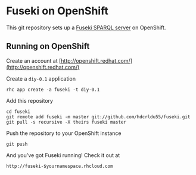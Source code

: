
# Fuseki on OpenShift

This git repository sets up a
[Fuseki SPARQL server](https://jena.apache.org/documentation/serving_data/)
on OpenShift.

## Running on OpenShift

Create an account at
[http://openshift.redhat.com/](http://openshift.redhat.com/)

Create a `diy-0.1` application

    rhc app create -a fuseki -t diy-0.1

Add this repository

    cd fuseki
    git remote add fuseki -m master git://github.com/hdcrldu55/fuseki.git
    git pull -s recursive -X theirs fuseki master

Push the repository to your OpenShift instance

    git push

And you've got Fuseki running! Check it out at

    http://fuseki-$yournamespace.rhcloud.com


